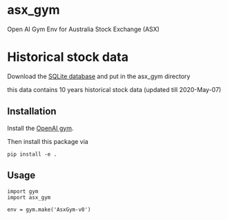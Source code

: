 # asx_gym
Open AI Gym Env for Australia Stock Exchange (ASX)


# Historical stock data
 Download the [SQLite database](https://github.com/asxgym/asx_data/raw/master/db.sqlite3) 
 and put in the asx_gym directory
 
 this data contains 10 years historical stock data (updated till 2020-May-07)


## Installation

Install the [OpenAI gym](https://gym.openai.com/docs/).

Then install this package via

```
pip install -e .
```

## Usage

```
import gym
import asx_gym

env = gym.make('AsxGym-v0')
```

